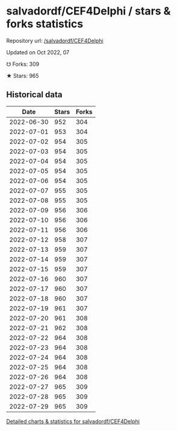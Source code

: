 # salvadordf/CEF4Delphi / stars & forks statistics

Repository url: [/salvadordf/CEF4Delphi](https://github.com/salvadordf/CEF4Delphi)

Updated on Oct 2022, 07

☋ Forks: 309

★ Stars: 965

## Historical data
| Date | Stars | Forks |
|------|-------|-------|
| 2022-06-30 | 952 | 304 | 
| 2022-07-01 | 953 | 304 | 
| 2022-07-02 | 954 | 305 | 
| 2022-07-03 | 954 | 305 | 
| 2022-07-04 | 954 | 305 | 
| 2022-07-05 | 954 | 305 | 
| 2022-07-06 | 954 | 305 | 
| 2022-07-07 | 955 | 305 | 
| 2022-07-08 | 955 | 305 | 
| 2022-07-09 | 956 | 306 | 
| 2022-07-10 | 956 | 306 | 
| 2022-07-11 | 956 | 306 | 
| 2022-07-12 | 958 | 307 | 
| 2022-07-13 | 959 | 307 | 
| 2022-07-14 | 959 | 307 | 
| 2022-07-15 | 959 | 307 | 
| 2022-07-16 | 960 | 307 | 
| 2022-07-17 | 960 | 307 | 
| 2022-07-18 | 960 | 307 | 
| 2022-07-19 | 961 | 307 | 
| 2022-07-20 | 961 | 308 | 
| 2022-07-21 | 962 | 308 | 
| 2022-07-22 | 964 | 308 | 
| 2022-07-23 | 964 | 308 | 
| 2022-07-24 | 964 | 308 | 
| 2022-07-25 | 964 | 308 | 
| 2022-07-26 | 964 | 308 | 
| 2022-07-27 | 965 | 309 | 
| 2022-07-28 | 965 | 309 | 
| 2022-07-29 | 965 | 309 | 


[Detailed charts & statistics for salvadordf/CEF4Delphi](https://reviewgithub.com/rep/salvadordf/CEF4Delphi)
